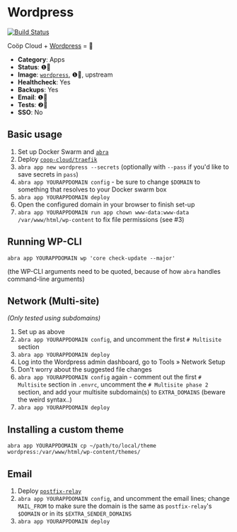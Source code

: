 # Wordpress

[![Build Status](https://drone.autonomic.zone/api/badges/coop-cloud/wordpress/status.svg)](https://drone.autonomic.zone/coop-cloud/wordpress)

Coöp Cloud + [Wordpress](https://wordpress.org) = 🥳

<!-- metadata -->

- **Category**: Apps
- **Status**: ❶💚
- **Image**: [`wordpress`](https://hub.docker.com/_/wordpress), ❶💚, upstream
- **Healthcheck**: Yes
- **Backups**: Yes
- **Email**: ❶💚
- **Tests**: ❷💛
- **SSO**: No
<!-- endmetadata -->

## Basic usage

1. Set up Docker Swarm and [`abra`][abra]
2. Deploy [`coop-cloud/traefik`][cc-traefik]
3. `abra app new wordpress --secrets` (optionally with `--pass` if you'd like
   to save secrets in `pass`)
4. `abra app YOURAPPDOMAIN config` - be sure to change `$DOMAIN` to something that resolves to
   your Docker swarm box
5. `abra app YOURAPPDOMAIN deploy`
6. Open the configured domain in your browser to finish set-up
7. `abra app YOURAPPDOMAIN run app chown www-data:www-data /var/www/html/wp-content` to fix
   file permissions (see #3)

## Running WP-CLI

`abra app YOURAPPDOMAIN wp 'core check-update --major'`

(the WP-CLI arguments need to be quoted, because of how `abra` handles
command-line arguments)

## Network (Multi-site)

_(Only tested using subdomains)_

1. Set up as above
2. `abra app YOURAPPDOMAIN config`, and uncomment the first `# Multisite` section
3. `abra app YOURAPPDOMAIN deploy`
4. Log into the Wordpress admin dashboard, go to Tools » Network Setup
5. Don't worry about the suggested file changes
6. `abra app YOURAPPDOMAIN config` again - comment out the first `# Multisite`
   section in `.envrc`, uncomment the `# Multisite phase 2` section, and add
   your multisite subdomain(s) to `EXTRA_DOMAINS` (beware the weird syntax..)
7. `abra app YOURAPPDOMAIN deploy`

## Installing a custom theme

`abra app YOURAPPDOMAIN cp ~/path/to/local/theme wordpress:/var/www/html/wp-content/themes/`

## Email

1. Deploy [`postfix-relay`][cc-postfix-relay]
2. `abra app YOURAPPDOMAIN config`, and uncomment the email lines; change
   `MAIL_FROM` to make sure the domain is the same as `postfix-relay`'s
   `$DOMAIN` or in its `$EXTRA_SENDER_DOMAINS`
3. `abra app YOURAPPDOMAIN deploy`

[abra]: https://git.autonomic.zone/autonomic-cooperative/abra
[cc-traefik]: https://git.autonomic.zone/coop-cloud/traefik
[cc-postfix-relay]: https://git.autonomic.zone/coop-cloud/traefik
